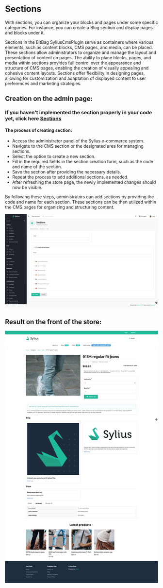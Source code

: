 # Sections

With sections, you can organize your blocks and pages under some specific categories.
For instance, you can create a Blog section and display pages and blocks under it.

Sections in the BitBag SyliusCmsPlugin serve as containers where various elements, such as content blocks, CMS pages,
and media, can be placed. These sections allow administrators to organize and manage the layout and presentation of content on pages.
The ability to place blocks, pages, and media within sections provides full control over the appearance and structure of CMS pages,
enabling the creation of visually appealing and cohesive content layouts. Sections offer flexibility in designing pages,
allowing for customization and adaptation of displayed content to user preferences and marketing strategies.

## Creation on the admin page:
### If you haven't implemented the section properly in your code yet, click here [Sections](sections.md)

#### The process of creating section:
- Access the administrator panel of the Sylius e-commerce system.
- Navigate to the CMS section or the designated area for managing sections.
- Select the option to create a new section.
- Fill in the required fields in the section creation form, such as the code and name of the section.
- Save the section after providing the necessary details.
- Repeat the process to add additional sections, as needed.
- After refreshing the store page, the newly implemented changes should now be visible.

By following these steps, administrators can add sections by providing the code and name for each section. These sections can be then utilized within the CMS pages for organizing and structuring content.

![Screenshot showing content management config in admin](sections_create_cms.png)

## Result on the front of the store:

![Screenshot showing content management config in admin](section_cms_result.png)


